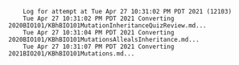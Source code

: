         Log for attempt at Tue Apr 27 10:31:02 PM PDT 2021 (12103)
        Tue Apr 27 10:31:02 PM PDT 2021 Converting 2020BIO101/KBhBIO101MutationInheritanceQuizReview.md...
        Tue Apr 27 10:31:04 PM PDT 2021 Converting 2020BIO101/KBhBIO101MutationsAllealsInheritance.md...
        Tue Apr 27 10:31:07 PM PDT 2021 Converting 2021BIO201/KBhBIO101Mutations.md...
